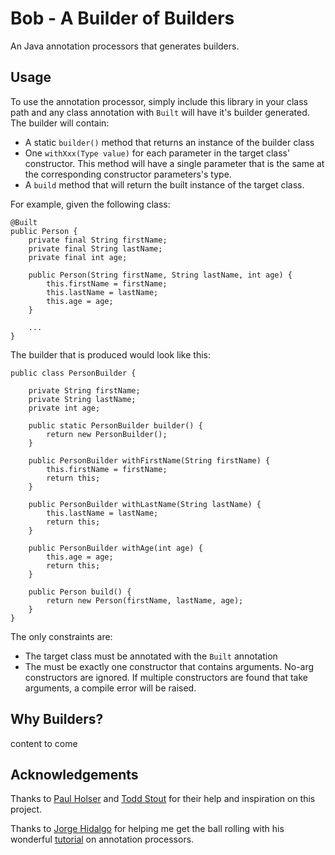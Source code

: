 # Bob - A Builder of Builders

An Java annotation processors that generates builders.

## Usage

To use the annotation processor, simply include this library in your class path and any class annotation with
`Built` will have it's builder generated. The builder will contain:

* A static `builder()` method that returns an instance of the builder class
* One `withXxx(Type value)` for each parameter in the target class' constructor. This method will have a single
parameter that is the same at the corresponding constructor parameters's type.
* A `build` method that will return the built instance of the target class.

For example, given the following class:

    @Built
    public Person {
        private final String firstName;
        private final String lastName;
        private final int age;

        public Person(String firstName, String lastName, int age) {
            this.firstName = firstName;
            this.lastName = lastName;
            this.age = age;
        }

        ...
    }

The builder that is produced would look like this:

    public class PersonBuilder {

        private String firstName;
        private String lastName;
        private int age;

        public static PersonBuilder builder() {
            return new PersonBuilder();
        }

        public PersonBuilder withFirstName(String firstName) {
            this.firstName = firstName;
            return this;
        }

        public PersonBuilder withLastName(String lastName) {
            this.lastName = lastName;
            return this;
        }

        public PersonBuilder withAge(int age) {
            this.age = age;
            return this;
        }

        public Person build() {
            return new Person(firstName, lastName, age);
        }
    }

The only constraints are:

* The target class must be annotated with the `Built` annotation
* The must be exactly one constructor that contains arguments. No-arg constructors are ignored. If multiple constructors
are found that take arguments, a compile error will be raised.

## Why Builders?

content to come

## Acknowledgements

Thanks to [Paul Holser](https://github.com/pholser) and [Todd Stout](https://github.com/tstout) for their
help and inspiration on this project.

Thanks to [Jorge Hidalgo](http://deors.wordpress.com/) for helping me get the ball rolling with his wonderful
[tutorial](http://deors.wordpress.com/2011/09/26/annotation-types/) on annotation processors.
